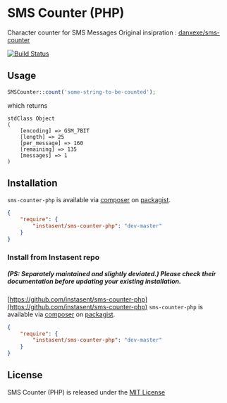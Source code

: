 # SMS Counter (PHP)
Character counter for SMS Messages
Original insipration : [danxexe/sms-counter](https://github.com/danxexe/sms-counter)

[![Build Status](https://travis-ci.org/acpmasquerade/sms-counter-php.svg?branch=master)](https://travis-ci.org/acpmasquerade/sms-counter-php)

## Usage
```php
SMSCounter::count('some-string-to-be-counted');	
```
which returns
```
stdClass Object
(
	[encoding] => GSM_7BIT
	[length] => 25
	[per_message] => 160
	[remaining] => 135
	[messages] => 1
)
```
## Installation
`sms-counter-php` is available via [composer](http://getcomposer.org) on [packagist](https://packagist.org/packages/acpmasquerade/sms-counter-php).  
```json
{
    "require": {
        "instasent/sms-counter-php": "dev-master"
    }
}
```

### Install from Instasent repo 
##### (PS: Separately maintained and slightly deviated.) Please check their documentation before updating your existing installation.
[https://github.com/instasent/sms-counter-php](https://github.com/instasent/sms-counter-php)
`sms-counter-php` is available via [composer](http://getcomposer.org) on [packagist](https://packagist.org/packages/instasent/sms-counter-php).  
```json
{
    "require": {
        "instasent/sms-counter-php": "dev-master"
    }
}
```

## License
SMS Counter (PHP) is released under the [MIT License](LICENSE.txt)
